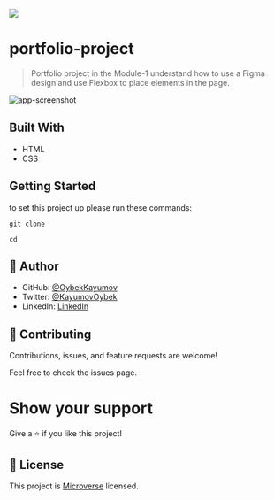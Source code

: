 ![](https://img.shields.io/badge/Microverse-blueviolet)

# portfolio-project

> Portfolio project in the Module-1 understand how to use a Figma design and use Flexbox to place elements in the page.

![app-screenshot]()

## Built With

- HTML
- CSS

## Getting Started

to set this project up please run these commands:

`git clone `

`cd `

## 👤 Author

- GitHub: [@OybekKayumov](https://github.com/OybekKayumov)
- Twitter: [@KayumovOybek](https://twitter.com/KayumovOybek)
- LinkedIn: [LinkedIn](https://www.linkedin.com/in/oybek-kayumov-54a8485b/)

## 🤝 Contributing

Contributions, issues, and feature requests are welcome!

Feel free to check the issues page.

# Show your support

Give a ⭐️ if you like this project!

## 📝 License

This project is [Microverse](https://www.microverse.org/) licensed.
